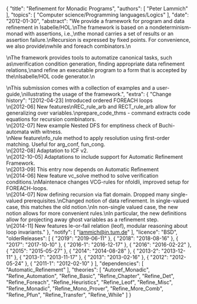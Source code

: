 {
    "title": "Refinement for Monadic Programs",
    "authors": [
        "Peter Lammich"
    ],
    "topics": [
        "Computer science/Programming languages/Logics"
    ],
    "date": "2012-01-30",
    "abstract": "We provide a framework for program and data refinement in Isabelle/HOL.\nThe framework is based on a nondeterminism-monad with assertions, i.e.,\nthe monad carries a set of results or an assertion failure.\nRecursion is expressed by fixed points. For convenience, we also provide\nwhile and foreach combinators.\n<p>\nThe framework provides tools to automatize canonical tasks, such as\nverification condition generation, finding appropriate data refinement relations,\nand refine an executable program to a form that is accepted by the\nIsabelle/HOL code generator.\n<p>\nThis submission comes with a collection of examples and a user-guide,\nillustrating the usage of the framework.",
    "extra": {
        "Change history": "[2012-04-23] Introduced ordered FOREACH loops<br>\n[2012-06] New features\nREC_rule_arb and RECT_rule_arb allow for generalizing over variables.\nprepare_code_thms - command extracts code equations for recursion combinators.<br>\n[2012-07] New example Nested DFS for emptiness check of Buchi-automata with witness.<br>\nNew feature\nfo_rule method to apply resolution using first-order matching. Useful for arg_conf, fun_cong.<br>\n[2012-08] Adaptation to ICF v2.<br>\n[2012-10-05] Adaptations to include support for Automatic Refinement Framework.<br>\n[2013-09] This entry now depends on Automatic Refinement<br>\n[2014-06] New feature vc_solve method to solve verification conditions.\nMaintenace changes VCG-rules for nfoldli, improved setup for FOREACH-loops.<br>\n[2014-07] Now defining recursion via flat domain. Dropped many single-valued prerequisites.\nChanged notion of data refinement. In single-valued case, this matches the old notion.\nIn non-single valued case, the new notion allows for more convenient rules.\nIn particular, the new definitions allow for projecting away ghost variables as a refinement step.<br>\n[2014-11] New features le-or-fail relation (leof), modular reasoning about loop invariants."
    },
    "notify": [
        "lammich@in.tum.de"
    ],
    "licence": "BSD",
    "olderReleases": [
        {
            "2019": "2019-06-11"
        },
        {
            "2018": "2018-08-16"
        },
        {
            "2017": "2017-10-10"
        },
        {
            "2016-1": "2016-12-17"
        },
        {
            "2016": "2016-02-22"
        },
        {
            "2015": "2015-05-27"
        },
        {
            "2014": "2014-08-28"
        },
        {
            "2013-2": "2013-12-11"
        },
        {
            "2013-1": "2013-11-17"
        },
        {
            "2013": "2013-02-16"
        },
        {
            "2012": "2012-05-24"
        },
        {
            "2011-1": "2012-02-10"
        }
    ],
    "dependencies": [
        "Automatic_Refinement"
    ],
    "theories": [
        "Autoref_Monadic",
        "Refine_Automation",
        "Refine_Basic",
        "Refine_Chapter",
        "Refine_Det",
        "Refine_Foreach",
        "Refine_Heuristics",
        "Refine_Leof",
        "Refine_Misc",
        "Refine_Monadic",
        "Refine_Mono_Prover",
        "Refine_More_Comb",
        "Refine_Pfun",
        "Refine_Transfer",
        "Refine_While"
    ]
}